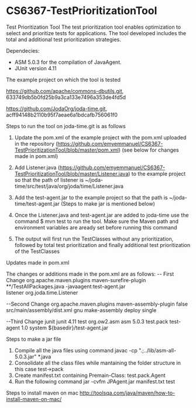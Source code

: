 # CS6367-TestPrioritizationTool
Test Prioritization Tool
The test prioritization tool enables optimization to select and prioritize tests for applications. The tool developed includes the total and additional test prioritization strategies. 

Dependecies:
- ASM 5.0.3 for the compilation of JavaAgent.
- JUnit version 4.11

The example project on which the tool is tested

https://github.com/apache/commons-dbutils.git, 633749db5b0fd25b9a3ca133e7496a353de4fd5d

https://github.com/JodaOrg/joda-time.git, acff94148b2110b95f7aeae6a1bdcafb756061f0

Steps to run the tool on joda-time.git is as follows

1. Update the pom.xml of the example project with the pom.xml uploaded in the repository (https://github.com/emyemmanuel/CS6367-TestPrioritizationTool/blob/master/pom.xml) (see below for changes made in pom.xml)

2. Add Listener.java (https://github.com/emyemmanuel/CS6367-TestPrioritizationTool/blob/master/Listener.java) to the example project so that the path of listener is  ~/joda-time/src/test/java/org/joda/time/Listener.java

3. Add the test-agent.jar to the example project so that the path is ~/joda-time/test-agent.jar (Steps to make jar is mentioned below)

4. Once the Listener.java and test-agent.jar are added to joda-time use the command $ mvn test  to run the tool. Make sure the Maven path and environment variables are aready set before running this command

5. The output will first run the TestClasses without any prioritization, followed by total test prioritization and finally additional test prioritization of the TestClasses





Updates made in pom.xml

The changes or additions made in the pom.xml are as follows:
-- First Change
<plugin>
	          <groupId>org.apache.maven.plugins</groupId>
                  <artifactId>maven-surefire-plugin</artifactId>
	          <configuration>
	            <includes>
	              <include>**/TestAllPackages.java</include>
	            </includes>
	            <!--argLine>-Djava.security.manager -Djava.security.policy=${basedir}/src/test/resources/java.policy</argLine-->
	 <argLine>-javaagent:test-agent.jar</argLine>     
	<properties>
	        <property>
	            <name>listener</name>
	            <value>org.joda.time.Listener</value>
	         </property>
	      </properties>
	 </configuration>
</plugin>

--Second Change
<plugin>
         <groupId>org.apache.maven.plugins</groupId>
        <artifactId>maven-assembly-plugin</artifactId>
         <configuration>
           <attach>false</attach>
          <descriptors>
             <descriptor>src/main/assembly/dist.xml</descriptor>
           </descriptors>
          <tarLongFileMode>gnu</tarLongFileMode>
	          </configuration>
        <executions>
           <execution>
            <id>make-assembly</id>
             <phase>deploy</phase>
            <goals>
              <goal>single</goal>
             </goals>
           </execution>
         </executions>
</plugin>


--Third Change
<dependency>
	        <groupId>junit</groupId>
	        <artifactId>junit</artifactId>
      <version>4.11</version>
	        <scope>test</scope>
	      </dependency>
     <dependency>
             <groupId>org.ow2.asm</groupId>
            <artifactId>asm</artifactId>
            <version>5.0.3</version>
          </dependency>
 <dependency>
 <artifactId>test.pack</artifactId>
 <groupId>test-agent</groupId>
 <version>1.0</version>
 <scope>system</scope>
<systemPath>${basedir}/test-agent.jar</systemPath>
</dependency>
</dependencies>

Steps to make a jar file

1. Compile all the java files using command 
	javac -cp ".;../lib/asm-all-5.0.3.jar" *.java
2. Consolidate all the class files while mantaining the folder structure in this case 
	test->pack
3. Create manifest.txt containing 
	Premain-Class: test.pack.Agent
4. Run the following command 
	jar -cvfm JPAgent.jar manifest.txt test


Steps to install maven on mac
http://toolsqa.com/java/maven/how-to-install-maven-on-mac/
